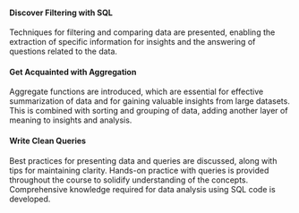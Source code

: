 #### Discover Filtering with SQL

Techniques for filtering and comparing data are presented, enabling the extraction of specific information for insights and the answering of questions related to the data.

#### Get Acquainted with Aggregation

Aggregate functions are introduced, which are essential for effective summarization of data and for gaining valuable insights from large datasets. This is combined with sorting and grouping of data, adding another layer of meaning to insights and analysis.

#### Write Clean Queries

Best practices for presenting data and queries are discussed, along with tips for maintaining clarity. Hands-on practice with queries is provided throughout the course to solidify understanding of the concepts. Comprehensive knowledge required for data analysis using SQL code is developed.